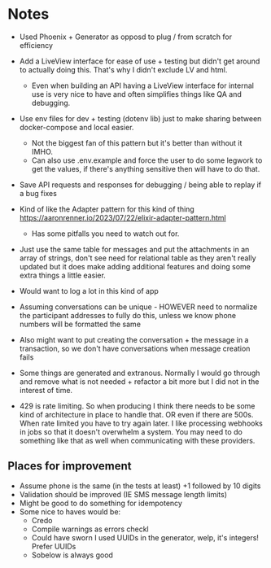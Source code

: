 # Notes

- Used Phoenix + Generator as opposd to plug / from scratch for efficiency
- Add a LiveView interface for ease of use + testing but didn't get around to actually doing this. That's why I didn't exclude LV and html.
  - Even when building an API having a LiveView interface for internal use is very nice to have and often simplifies things like QA and debugging.
- Use env files for dev + testing (dotenv lib) just to make sharing between docker-compose and local easier.
  - Not the biggest fan of this pattern but it's better than without it IMHO.
  - Can also use .env.example and force the user to do some legwork to get the values, if there's anything sensitive then will have to do that.
- Save API requests and responses for debugging / being able to replay if a bug fixes
- Kind of like the Adapter pattern for this kind of thing https://aaronrenner.io/2023/07/22/elixir-adapter-pattern.html
  - Has some pitfalls you need to watch out for.

- Just use the same table for messages and put the attachments in an array of strings, don't see need for relational table as they aren't really updated but it does make adding additional features and doing some extra things a little easier.
- Would want to log a lot in this kind of app
- Assuming conversations can be unique - HOWEVER need to normalize the participant addresses to fully do this, unless we know phone numbers will be formatted the same
- Also might want to put creating the conversation + the message in a transaction, so we don't have conversations when message creation fails
- Some things are generated and extranous. Normally I would go through and remove what is not needed + refactor a bit more but I did not in the interest of time.
- 429 is rate limiting. So when producing I think there needs to be some kind of architecture in place to handle that. OR even if there are 500s. When rate limited you have to try again later. I like processing webhooks in jobs so that it doesn't overwhelm a system. You may need to do something like that as well when communicating with these providers.


## Places for improvement

- Assume phone is the same (in the tests at least) +1 followed by 10 digits
- Validation should be improved (IE SMS message length limits)
- Might be good to do something for idempotency
- Some nice to haves would be:
  - Credo
  - Compile warnings as errors checkl
  - Could have sworn I used UUIDs in the generator, welp, it's integers! Prefer UUIDs
  - Sobelow is always good
